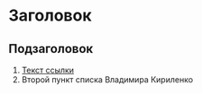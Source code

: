 # Заголовок

## Подзаголовок

1. [Текст ссылки](цель_ссылки)
1. Второй пункт списка Владимира Кириленко

